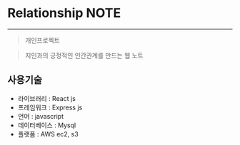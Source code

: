 # Relationship NOTE

---

> 개인프로젝트

> 지인과의 긍정적인 인간관계를 만드는 웹 노트

## 사용기술

- 라이브러리 : React js
- 프레임워크 : Express js
- 언어 : javascript
- 데이터베이스 : Mysql
- 플랫폼 : AWS ec2, s3
